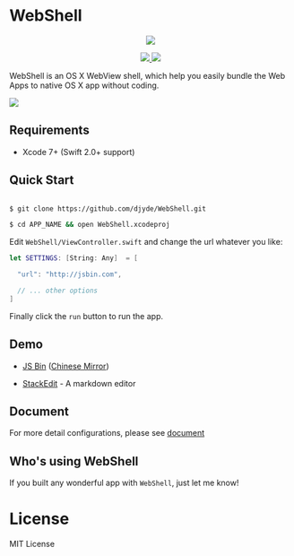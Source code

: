 # WebShell

<p align="center">
  <img src="http://7mnoy7.com1.z0.glb.clouddn.com/webshell/logo.png?imageView/2/w/128" />
</p>
<p align="center">
  <a href="https://github.com/djyde/WebShell/pulls">
    <img src="http://issuestats.com/github/djyde/WebShell/badge/pr?style=flat-square" />
  </a>
  <a href="https://github.com/djyde/WebShell/issues">
    <img src="http://issuestats.com/github/djyde/WebShell/badge/issue?style=flat-square" />
  </a>
</p>

WebShell is an OS X WebView shell, which help you easily bundle the Web Apps to native OS X app without coding.

![](http://7mnoy7.com1.z0.glb.clouddn.com/github/workflow-with-frame.png?imageView/2/w/1280)

## Requirements

- Xcode 7+ (Swift 2.0+ support)

## Quick Start

```bash

$ git clone https://github.com/djyde/WebShell.git

$ cd APP_NAME && open WebShell.xcodeproj

```

Edit `WebShell/ViewController.swift` and change the url whatever you like:

```swift
let SETTINGS: [String: Any]  = [

  "url": "http://jsbin.com",

  // ... other options
]
```

Finally click the `run` button to run the app.

## Demo

- [JS Bin](https://github.com/djyde/WebShell/releases/download/untagged-2dcb9795b04eb54e8b45/JSBin.zip) ([Chinese Mirror](http://7mnoy7.com1.z0.glb.clouddn.com/github/JSBin.zip))

- [StackEdit](http://7mnoy7.com1.z0.glb.clouddn.com/github/StackEdit.zip) - A markdown editor

## Document

For more detail configurations, please see [document](https://github.com/djyde/WebShell/wiki/How-to-build-a-WebShell-based-application)

## Who's using WebShell

If you built any wonderful app with `WebShell`, just let me know!

# License

MIT License